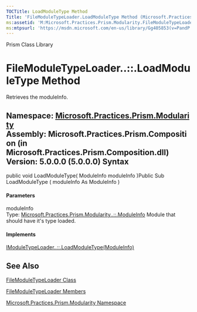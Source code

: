 ```yaml
---
TOCTitle: LoadModuleType Method
Title: 'FileModuleTypeLoader.LoadModuleType Method (Microsoft.Practices.Prism.Modularity)'
ms:assetid: 'M:Microsoft.Practices.Prism.Modularity.FileModuleTypeLoader.LoadModuleType(Microsoft.Practices.Prism.Modularity.ModuleInfo)'
ms:mtpsurl: 'https://msdn.microsoft.com/en-us/library/Gg405853(v=PandP.50)'
---
```


Prism Class Library

FileModuleTypeLoader..::.LoadModuleType Method
==============================================

Retrieves the moduleInfo.

**Namespace:** [Microsoft.Practices.Prism.Modularity](https://msdn.microsoft.com/n:microsoft.practices.prism.modularity)
**Assembly:** Microsoft.Practices.Prism.Composition (in Microsoft.Practices.Prism.Composition.dll) Version: 5.0.0.0 (5.0.0.0)
Syntax
------

<span id="syntaxToggle"></span>public void LoadModuleType( ModuleInfo moduleInfo )Public Sub LoadModuleType ( moduleInfo As ModuleInfo )
#### Parameters

moduleInfo  
Type: [Microsoft.Practices.Prism.Modularity..::.ModuleInfo](https://msdn.microsoft.com/t:microsoft.practices.prism.modularity.moduleinfo)
Module that should have it's type loaded.

#### Implements

[IModuleTypeLoader..::.LoadModuleType(ModuleInfo)](https://msdn.microsoft.com/m:microsoft.practices.prism.modularity.imoduletypeloader.loadmoduletype(microsoft.practices.prism.modularity.moduleinfo))

See Also
--------

<span id="seeAlsoToggle"></span>
[FileModuleTypeLoader Class](https://msdn.microsoft.com/t:microsoft.practices.prism.modularity.filemoduletypeloader)

[FileModuleTypeLoader Members](https://msdn.microsoft.com/allmembers.t:microsoft.practices.prism.modularity.filemoduletypeloader)

[Microsoft.Practices.Prism.Modularity Namespace](https://msdn.microsoft.com/n:microsoft.practices.prism.modularity)
